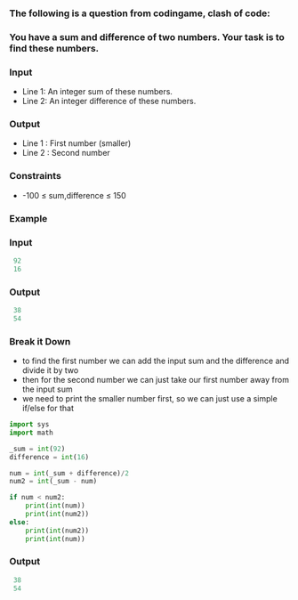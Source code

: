 [category]: <> (Coding)
[date]: <> (2023/04/22)
[title]: <> (Codingame Question 28)

### The following is a question from codingame, clash of code:

### You have a sum and difference of two numbers. Your task is to find these numbers.

### Input
- Line 1: An integer sum of these numbers.
- Line 2: An integer difference of these numbers.

### Output
- Line 1 : First number (smaller)
- Line 2 : Second number

### Constraints
- -100 ≤ sum,difference ≤ 150

### Example

### Input
```python
 92
 16
```
### Output
```python
 38
 54
 ```

### Break it Down

- to find the first number we can add the input sum and the difference and divide it by two
- then for the second number we can just take our first number away from the input sum
- we need to print the smaller number first, so we can just use a simple if/else for that

```python
import sys
import math

_sum = int(92)
difference = int(16)

num = int(_sum + difference)/2
num2 = int(_sum - num)

if num < num2:
    print(int(num))
    print(int(num2))
else:
    print(int(num2))
    print(int(num))
```
### Output
```python
 38
 54
 ```